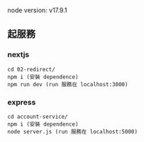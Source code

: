 node version: v17.9.1
## 起服務
### nextjs
```console
cd 02-redirect/
npm i (安裝 dependence)
npm run dev (run 服務在 localhost:3000)
```
### express 
```console
cd account-service/
npm i (安裝 dependence)
node server.js (run 服務在 localhost:5000)
```

